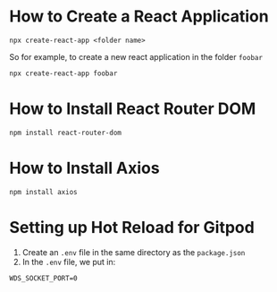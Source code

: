 # How to Create a React Application
`npx create-react-app <folder name>`

So for example, to create a new react application in the folder `foobar`
```
npx create-react-app foobar
```

# How to Install React Router DOM
`npm install react-router-dom`

# How to Install Axios
`npm install axios`

# Setting up Hot Reload for Gitpod
1. Create an `.env` file in the same directory as the `package.json`
2. In the `.env` file, we put in:
```
WDS_SOCKET_PORT=0
```


